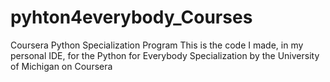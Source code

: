 # pyhton4everybody_Courses
Coursera Python Specialization Program
This is the code I made, in my personal IDE, for the Python for Everybody Specialization by the University of Michigan on Coursera
